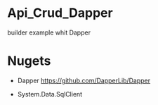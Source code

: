 # Api_Crud_Dapper
builder example whit Dapper
# Nugets
- Dapper
https://github.com/DapperLib/Dapper

- System.Data.SqlClient
